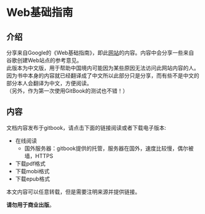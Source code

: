 # Web基础指南

## 介绍

分享来自Google的《Web基础指南》，即此[网站](https://developers.google.com/web/fundamentals/)的内容。内容中会分享一些来自谷歌创建Web站点的参考意见。  
此版本为中文版，用于帮助中国境内可能因为某些原因无法访问此网站内容的人。因为书中本身的内容就已经翻译成了中文所以此部分只是分享，而有些不是中文的部分本人会翻译为中文，方便阅读。  
（另外，作为第一次使用GitBook的测试也不错！）

## 内容

文档内容发布于gitbook，请点击下面的链接阅读或者下载电子版本:

* 在线阅读
  * 国外服务器：gitbook提供的托管，服务器在国外，速度比较慢，偶尔被墙，HTTPS
* 下载pdf格式
* 下载mobi格式
* 下载epub格式

本文内容可以任意转载，但是需要注明来源并提供链接。

**请勿用于商业出版**。

